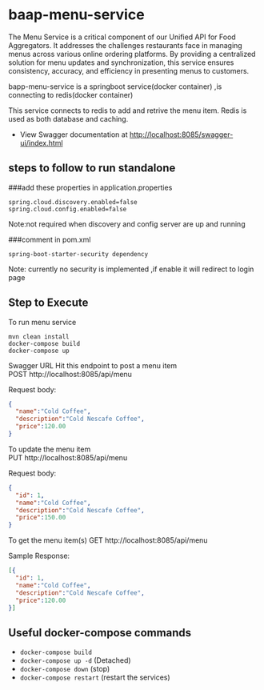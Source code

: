 # baap-menu-service
The Menu Service is a critical component of our Unified API for Food Aggregators. 
It addresses the challenges restaurants face in managing menus across various online ordering platforms. 
By providing a centralized solution for menu updates and synchronization, this service ensures consistency, accuracy, and efficiency in presenting menus to customers.

bapp-menu-service is a springboot service(docker container) ,is connecting to redis(docker container)

This service connects to redis to add and retrive the menu item.
Redis is used as both database and caching.

* View Swagger documentation at [http://localhost:8085/swagger-ui/index.html](http://localhost:8085/swagger-ui/index.html)

## steps to follow to run standalone
###add these properties in  application.properties </br>
```
spring.cloud.discovery.enabled=false
spring.cloud.config.enabled=false
```
Note:not required when discovery and config server are up and running

###comment in pom.xml </br>
```
spring-boot-starter-security dependency
```
Note: currently no security is implemented ,if enable it will redirect to login page

## Step to Execute
To run menu service <br/>

    mvn clean install
    docker-compose build
    docker-compose up

Swagger URL
Hit this endpoint to post a menu item </br>
POST http://localhost:8085/api/menu </br>

Request body:
```json
{
  "name":"Cold Coffee",
  "description":"Cold Nescafe Coffee",
  "price":120.00
}
```
To update the menu item </br>
PUT http://localhost:8085/api/menu </br>

Request body:
```json
{
  "id": 1,
  "name":"Cold Coffee",
  "description":"Cold Nescafe Coffee",
  "price":150.00
}
```

To get the menu item(s)
GET http://localhost:8085/api/menu

Sample Response:
```json
[{
  "id": 1,
  "name":"Cold Coffee",
  "description":"Cold Nescafe Coffee",
  "price":120.00
}]
```

## Useful docker-compose commands
- `docker-compose build`
- `docker-compose up -d` (Detached)
- `docker-compose down` (stop)
- `docker-compose restart` (restart the services)

